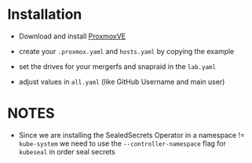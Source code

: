 # Installation

- Download and install [ProxmoxVE](https://www.proxmox.com/en/downloads/category/iso-images-pve)

- create your `.proxmox.yaml` and `hosts.yaml` by copying the example
- set the drives for your mergerfs and snapraid in the `lab.yaml`
- adjust values in `all.yaml` (like GitHub Username and main user)


# NOTES

- Since we are installing the SealedSecrets Operator in a namespace != `kube-system` we need to use the `--controller-namespace` flag for `kubeseal` in order seal secrets
